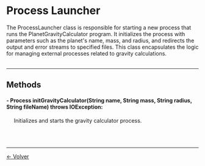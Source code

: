 # Process Launcher
The ProcessLauncher class is responsible for starting a new process that runs the PlanetGravityCalculator program. It initializes the process with parameters such as the planet's name, mass, and radius, and redirects the output and error streams to specified files. This class encapsulates the logic for managing external processes related to gravity calculations.
<br><br>
<hr>

## Methods
#### - Process initGravityCalculator(String name, String mass, String radius, String fileName) throws IOException:

&nbsp;&nbsp;&nbsp;&nbsp;
Initializes and starts the gravity calculator process.

<br><br>
<hr>

[<- Volver](../documentation.md)
